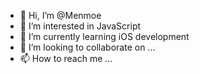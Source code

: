 - 👋 Hi, I’m @Menmoe
- 👀 I’m interested in JavaScript
- 🌱 I’m currently learning iOS development
- 💞️ I’m looking to collaborate on ...
- 📫 How to reach me ...

<!---
Menmoe/Menmoe is a ✨ special ✨ repository because its `README.md` (this file) appears on your GitHub profile.
You can click the Preview link to take a look at your changes.
--->
